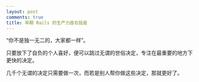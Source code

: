 ```yaml
---
layout: post
comments: true
title: 早期 Rails 的生产力座右铭是
---
```




“你不是独一无二的，大家都一样”。



只要放下了自负的个人喜好，便可以跳过无谓的世俗决定，专注在最重要的地方下更快的决定。



几千个无谓的决定只需要做一次，而若是别人帮你做这些决定，那就更好了。





